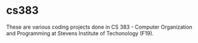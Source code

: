 # cs383
These are various coding projects done in CS 383 - Computer Organization and Programming at Stevens Institute of Techonology (F19).
